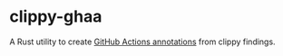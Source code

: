 # clippy-ghaa

A Rust utility to create [GitHub Actions annotations](https://docs.github.com/en/actions/using-workflows/workflow-commands-for-github-actions#setting-a-warning-message) from clippy findings.
